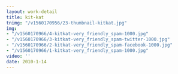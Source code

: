 ```yaml
---
layout: work-detail
title: kit-kat
tnimg: "/v1560170956/23-thumbnail-kitkat.jpg"
img:
- "/v1560170966/4-kitkat-very_friendly_spam-1000.jpg"
- "/v1560170966/3-kitkat-very_friendly_spam-twitter-1000.jpg"
- "/v1560170966/2-kitkat-very_friendly_spam-facebook-1000.jpg"
- "/v1560170966/1-kitkat-very_friendly_spam-1000.jpg"
video: ''
date: 2010-1-14
---
```

